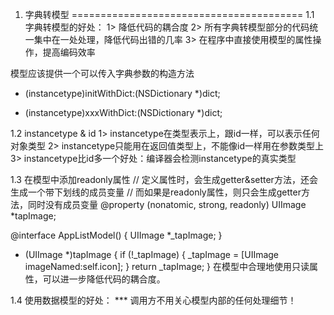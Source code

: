 1. 字典转模型
========================================
1.1 字典转模型的好处：
1> 降低代码的耦合度
2> 所有字典转模型部分的代码统一集中在一处处理，降低代码出错的几率
3> 在程序中直接使用模型的属性操作，提高编码效率

模型应该提供一个可以传入字典参数的构造方法
- (instancetype)initWithDict:(NSDictionary *)dict;
+ (instancetype)xxxWithDict:(NSDictionary *)dict;

1.2 instancetype & id
1> instancetype在类型表示上，跟id一样，可以表示任何对象类型
2> instancetype只能用在返回值类型上，不能像id一样用在参数类型上
3> instancetype比id多一个好处：编译器会检测instancetype的真实类型

1.3 在模型中添加readonly属性
// 定义属性时，会生成getter&setter方法，还会生成一个带下划线的成员变量
// 而如果是readonly属性，则只会生成getter方法，同时没有成员变量
@property (nonatomic, strong, readonly) UIImage *tapImage;

@interface AppListModel()
{
    UIImage *_tapImage;
}
- (UIImage *)tapImage
{
    if (!_tapImage) {
        _tapImage = [UIImage imageNamed:self.icon];
    }
    return _tapImage;
}
在模型中合理地使用只读属性，可以进一步降低代码的耦合度。

1.4 使用数据模型的好处：
*** 调用方不用关心模型内部的任何处理细节！
